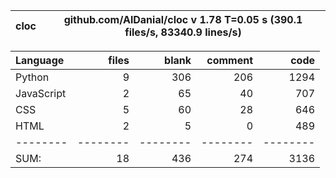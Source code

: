 cloc|github.com/AlDanial/cloc v 1.78  T=0.05 s (390.1 files/s, 83340.9 lines/s)
--- | ---

Language|files|blank|comment|code
:-------|-------:|-------:|-------:|-------:
Python|9|306|206|1294
JavaScript|2|65|40|707
CSS|5|60|28|646
HTML|2|5|0|489
--------|--------|--------|--------|--------
SUM:|18|436|274|3136
